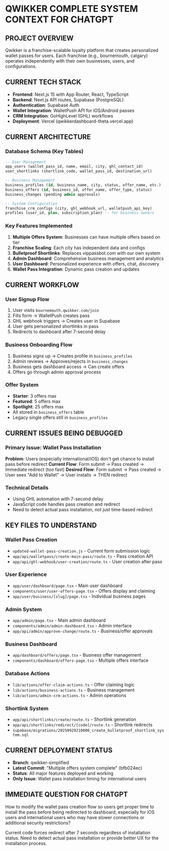 # QWIKKER COMPLETE SYSTEM CONTEXT FOR CHATGPT

## PROJECT OVERVIEW
Qwikker is a franchise-scalable loyalty platform that creates personalized wallet passes for users. Each franchise (e.g., bournemouth, calgary) operates independently with their own businesses, users, and configurations.

## CURRENT TECH STACK
- **Frontend**: Next.js 15 with App Router, React, TypeScript
- **Backend**: Next.js API routes, Supabase (PostgreSQL)
- **Authentication**: Supabase Auth
- **Wallet Integration**: WalletPush API for iOS/Android passes
- **CRM Integration**: GoHighLevel (GHL) workflows
- **Deployment**: Vercel (qwikkerdashboard-theta.vercel.app)

## CURRENT ARCHITECTURE

### Database Schema (Key Tables)
```sql
-- User Management
app_users (wallet_pass_id, name, email, city, ghl_contact_id)
user_shortlinks (shortlink_code, wallet_pass_id, destination_url)

-- Business Management  
business_profiles (id, business_name, city, status, offer_name, etc.)
business_offers (id, business_id, offer_name, offer_type, status)
business_changes (pending admin approvals)

-- System Configuration
franchise_crm_configs (city, ghl_webhook_url, walletpush_api_key)
profiles (user_id, plan, subscription_plan) -- for business owners
```

### Key Features Implemented
1. **Multiple Offers System**: Businesses can have multiple offers based on tier
2. **Franchise Scaling**: Each city has independent data and configs
3. **Bulletproof Shortlinks**: Replaces vippassbot.com with our own system
4. **Admin Dashboard**: Comprehensive business management and analytics
5. **User Dashboard**: Personalized experience with offers, chat, discovery
6. **Wallet Pass Integration**: Dynamic pass creation and updates

## CURRENT WORKFLOW

### User Signup Flow
1. User visits `bournemouth.qwikker.com/join`
2. Fills form → WalletPush creates pass
3. GHL webhook triggers → Creates user in Supabase
4. User gets personalized shortlinks in pass
5. Redirects to dashboard after 7-second delay

### Business Onboarding Flow
1. Business signs up → Creates profile in `business_profiles`
2. Admin reviews → Approves/rejects in `business_changes`
3. Business gets dashboard access → Can create offers
4. Offers go through admin approval process

### Offer System
- **Starter**: 3 offers max
- **Featured**: 5 offers max  
- **Spotlight**: 25 offers max
- All stored in `business_offers` table
- Legacy single offers still in `business_profiles`

## CURRENT ISSUES BEING DEBUGGED

### Primary Issue: Wallet Pass Installation
**Problem**: Users (especially international/iOS) don't get chance to install pass before redirect
**Current Flow**: Form submit → Pass created → Immediate redirect (too fast)
**Desired Flow**: Form submit → Pass created → User sees "Add to Wallet" → User installs → THEN redirect

### Technical Details
- Using GHL automation with 7-second delay
- JavaScript code handles pass creation and redirect
- Need to detect actual pass installation, not just time-based redirect

## KEY FILES TO UNDERSTAND

### Wallet Pass Creation
- `updated-wallet-pass-creation.js` - Current form submission logic
- `app/api/walletpass/create-main-pass/route.ts` - Pass creation API
- `app/api/ghl-webhook/user-creation/route.ts` - User creation after pass

### User Experience
- `app/user/dashboard/page.tsx` - Main user dashboard
- `components/user/user-offers-page.tsx` - Offers display and claiming
- `app/user/business/[slug]/page.tsx` - Individual business pages

### Admin System
- `app/admin/page.tsx` - Main admin dashboard
- `components/admin/admin-dashboard.tsx` - Admin interface
- `app/api/admin/approve-change/route.ts` - Business/offer approvals

### Business Dashboard
- `app/dashboard/offers/page.tsx` - Business offer management
- `components/dashboard/offers-page.tsx` - Multiple offers interface

### Database Actions
- `lib/actions/offer-claim-actions.ts` - Offer claiming logic
- `lib/actions/business-actions.ts` - Business management
- `lib/actions/admin-crm-actions.ts` - Admin operations

### Shortlink System
- `app/api/shortlinks/create/route.ts` - Shortlink generation
- `app/api/shortlinks/redirect/[code]/route.ts` - Shortlink redirects
- `supabase/migrations/20250929210000_create_bulletproof_shortlink_system.sql`

## CURRENT DEPLOYMENT STATUS
- **Branch**: qwikker-simplified
- **Latest Commit**: "Multiple offers system complete" (bfb024ec)
- **Status**: All major features deployed and working
- **Only Issue**: Wallet pass installation timing for international users

## IMMEDIATE QUESTION FOR CHATGPT
How to modify the wallet pass creation flow so users get proper time to install the pass before being redirected to dashboard, especially for iOS users and international users who may have slower connections or additional security restrictions?

Current code forces redirect after 7 seconds regardless of installation status. Need to detect actual pass installation or provide better UX for the installation process.
